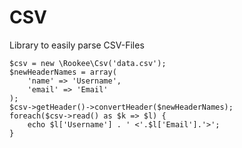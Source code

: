 CSV
==

Library to easily parse CSV-Files

```
$csv = new \Rookee\Csv('data.csv');
$newHeaderNames = array(
    'name' => 'Username',
    'email' => 'Email'
);
$csv->getHeader()->convertHeader($newHeaderNames);
foreach($csv->read() as $k => $l) {
    echo $l['Username'] . ' <'.$l['Email'].'>';
}
```
